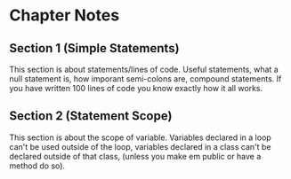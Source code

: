 # Chapter Notes

## Section 1 (Simple Statements)

This section is about statements/lines of code. Useful statements, what a null statement is, how imporant semi-colons are, compound statements. If you have written 100 lines of code you know exactly how it all works.

## Section 2 (Statement Scope)

This section is about the scope of variable. Variables declared in a loop can't be used outside of the loop, variables declared in a class can't be declared outside of that class, (unless you make em public or have a method do so).
